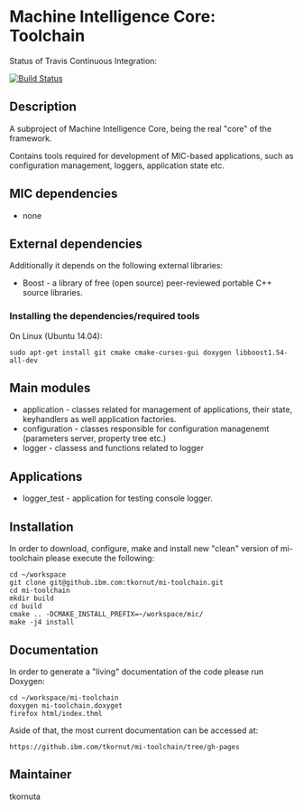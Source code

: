 # Machine Intelligence Core: Toolchain

Status of Travis Continuous Integration:

[![Build Status](https://travis.ibm.com/tkornut/mi-toolchain.svg?token=9XHfj7QaSbmFqHsyaQes&branch=master)](https://travis.ibm.com/tkornut/mi-toolchain)

## Description

A subproject of Machine Intelligence Core, being the real "core" of the framework.

Contains tools required for development of MIC-based applications, such as configuration management, loggers, application state etc.

## MIC dependencies
   * none

## External dependencies

Additionally it depends on the following external libraries:
   * Boost - a library of free (open source) peer-reviewed portable C++ source libraries.

### Installing the dependencies/required tools

On Linux (Ubuntu 14.04): 

    sudo apt-get install git cmake cmake-curses-gui doxygen libboost1.54-all-dev


## Main modules

   * application - classes related for management of applications, their state, keyhandlers as well application factories. 
   * configuration - classes responsible for configuration managenemt (parameters server, property tree etc.) 
   * logger - classess and functions related to logger 

## Applications

   * logger_test - application for testing console logger.

## Installation
In order to download, configure, make and install new "clean" version of mi-toolchain please execute the following:

```
cd ~/workspace
git clone git@github.ibm.com:tkornut/mi-toolchain.git
cd mi-toolchain
mkdir build
cd build
cmake .. -DCMAKE_INSTALL_PREFIX=~/workspace/mic/
make -j4 install
```

## Documentation
In order to generate a "living" documentation of the code please run Doxygen:

```
cd ~/workspace/mi-toolchain
doxygen mi-toolchain.doxyget
firefox html/index.thml
```

Aside of that, the most current documentation can be accessed at:

```
https://github.ibm.com/tkornut/mi-toolchain/tree/gh-pages
```

## Maintainer

tkornuta


